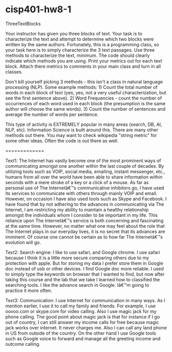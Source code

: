 cisp401-hw8-1
=============

ThreeTextBlocks


Your instructor has given you three blocks of text. Your task is to characterize the text and attempt to determine which two blocks were written by the same authors. Fortunately, this is a programming class, so your task here is to simply characterize the 3 text passages. Use three methods to characterize the text, minimum. The code should clearly indicate which methods you are using. Print your metrics out for each text block. Attach there metrics to comments in your main class and turn in all classes.

Don't kill yourself picking 3 methods - this isn't a class in natural language processing (NLP). Some example methods: 1) Count the total number of words in each block of text (yes, yes, not a very useful characterization, but see the first sentence above). 2) Word Frequencies - count the number of occurrences of each word used in each block (the presumption is the same author will choose the same words). 3) Count the number of sentences and average the number of words per sentence.

This type of activity is EXTREMELY popular in many areas (search, DB, AI, NLP, etc). Information Science is built around this. There are many other methods out there. You may want to check wikipedia "string metric" for some other ideas. Often the code is out there as well.

=============

Text1:
The Internet has vastly become one of the most prominent ways of communicating amongst one another within the last couple of decades. By utilizing tools such as VOIP, social media, emailing, instant messenger, etc., humans from all over the world have been able to share information within seconds with a mere stroke of a key or a click of a mouse. As far as personal use of The Internetâ€™s communicative inhibitors go, I have used its services to communicate with others through mainly VOIP and email. However, on occasion I have also used tools such as Skype and Facebook. I have found that by not adhering to the advances in communicating via The Internet, I am restricting my ability to maintain a healthy relationship amongst the individuals whom I consider to be important in my life. This reliance upon The Internetâ€™s service is both concerning and fascinating at the same time. However, no matter what one may feel about the role that The Internet plays in our everyday lives, it is no secret that its advances are imminent. Of course one cannot be certain as to how far The Internetâ€™s evolution will go.

Text2:
Search engine: I like to use safari, and Google chrome. I use safari because I think it is a little more secure comparing others due to my protection with apple. But for storing my data I prefer store them in Google doc instead of usb or other devices. I find Google doc more reliable. I used to simply type the keywords on browser that I wanted to find, but now after taking this course and the lab that we take I learned how to classified the searching tools. I like the advance search in Google. Iâ€™m going to practice it more often.

Text3:
Communication: I use Internet for communication in many ways. As I mention earlier, I use it to call my family and friends. For example, I use oovoo.com or skype.com for video calling. Also I use magic jack for my phone calling. The good point about magic jack is that for instance if I go out of country, I can still answer my income calls for free because magic jack works over internet. It never charges me. Also I can call any land phone in US from outside of the country. On the other hand I use Google tools such as Google voice to forward and manage all the greeting income and outcome calling.
